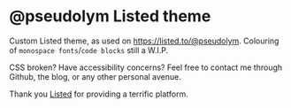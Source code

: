 # @pseudolym Listed theme
Custom Listed theme, as used on https://listed.to/@pseudolym. Colouring of `monospace fonts`/`code blocks` still a W.I.P.

CSS broken? Have accessibility concerns? Feel free to contact me through Github, the blog, or any other personal avenue.

Thank you [Listed](https://listed.to) for providing a terrific platform.
